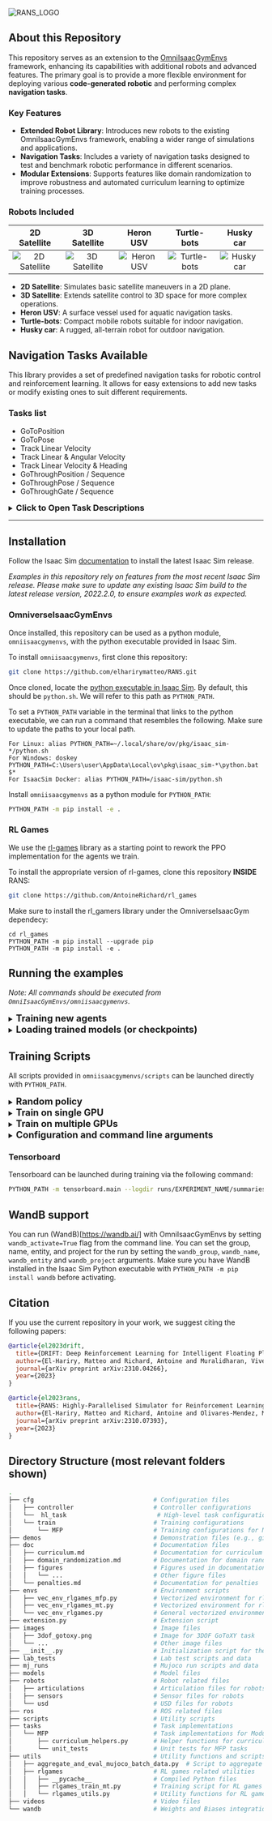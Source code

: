 ![RANS_LOGO](data/RANS_v31_full_2.png) 

## About this Repository

This repository serves as an extension to the [OmniIsaacGymEnvs](https://github.com/NVIDIA-Omniverse/OmniIsaacGymEnvs) framework, enhancing its capabilities with additional robots and advanced features. The primary goal is to provide a more flexible environment for deploying various **code-generated robotic** and performing complex **navigation tasks**. 
### Key Features

- **Extended Robot Library**: Introduces new robots to the existing OmniIsaacGymEnvs framework, enabling a wider range of simulations and applications.
- **Navigation Tasks**: Includes a variety of navigation tasks designed to test and benchmark robotic performance in different scenarios.
- **Modular Extensions**: Supports features like domain randomization to improve robustness and automated curriculum learning to optimize training processes.

<head>
  <style>
    .responsive-img {
      max-height: 100px; /* Adjust this value to your desired height */
      width: auto;
    }
  </style>
</head>

### Robots Included

| 2D Satellite | 3D Satellite | Heron USV | Turtle-bots | Husky car |
| :-: | :-: | :-: | :-: | :-: |
| <img src="data/tasks_imgs/3dof_gotoxy.png" class="responsive-img" alt="2D Satellite"/> | <img src="omniisaacgymenvs/images/6DofGoToPose.png" class="responsive-img" alt="3D Satellite"/> | <img src="data/robots_imgs/usv_boat.png" class="responsive-img" alt="Heron USV"/> | <img src="data/robots_imgs/turtlebot2e.png" class="responsive-img" alt="Turtle-bots"/> | <img src="data/robots_imgs/husky_car.png" class="responsive-img" alt="Husky car"/> |

- **2D Satellite**: Simulates basic satellite maneuvers in a 2D plane.
- **3D Satellite**: Extends satellite control to 3D space for more complex operations.
- **Heron USV**: A surface vessel used for aquatic navigation tasks.
- **Turtle-bots**: Compact mobile robots suitable for indoor navigation.
- **Husky car**: A rugged, all-terrain robot for outdoor navigation.

## Navigation Tasks Available

This library provides a set of predefined navigation tasks for robotic control and reinforcement learning. It allows for easy extensions to add new tasks or modify existing ones to suit different requirements.

### Tasks list
- GoToPosition
- GoToPose
- Track Linear Velocity
- Track Linear & Angular Velocity
- Track Linear Velocity & Heading
- GoThroughPosition / Sequence
- GoThroughPose / Sequence
- GoThroughGate / Sequence

<details> 
  <summary><h3 style="display: inline;">Click to Open Task Descriptions</h3></summary>


  | Task                        | Objective and Challenge                                                                                                                                  | Image                           |
  |-----------------------------|----------------------------------------------------------------------------------------------------------------------------------------------------------|---------------------------------|
  | **GoToPosition**            | Navigate to a specific target position. Accurately reach position within a given distance.                                                | <img src="data/tasks_imgs/3dof_gotoxy.png" alt="GoToPosition Image" class="responsive-img"/> |
  | **GoToPose**                | Reach a specific target position and orientation. Manage both position and heading errors, within a given distance.                       | <img src="data/tasks_imgs/3dof_pose.png" alt="GoToPose Image" class="responsive-img"/> |
  | **Track Linear Velocity**   | Achieve and maintain a specific linear velocity. Precisely track the target velocity.                                                                     | <img src="path_to_image.png" alt="TrackLinearVelocity Image" class="responsive-img"/> |
  | **Track Linear & Angular Velocity** | Achieve and maintain specific linear and angular velocities. Manage both linear and angular velocity tracking.                                             | <img src="path_to_image.png" alt="TrackLinearAngularVelocity Image" class="responsive-img"/> |
  | **Track Linear Velocity & Heading** | Achieve and maintain a specific linear velocity while following a heading. Track linear velocity and heading simultaneously.                           | <img src="path_to_image.png" alt="TrackLinearVelocityHeading Image" class="responsive-img"/> |
  | **GoThroughPosition / Sequence** | Pass through a specific position or sequence while continuing the trajectory. Ensure precise traversal within a given distance (0.1cm default).                   | <img src="data/tasks_imgs/position_seq.png" alt="GoThroughPosition Image" class="responsive-img"/> |
  | **GoThroughPose / Sequence** | Pass through a target position and orientation or sequence. Achieve accuracy in both position and heading within a given distance (0.1cm default).                  | <img src="data/tasks_imgs/pose_seq.png" alt="GoThroughPose Image" class="responsive-img"/> |
  | **GoThroughGate / Sequence** | Pass through a gate or a series of gates in a specific direction without touching them. Maintain accuracy with a tolerance of 1m (default) and avoid crossing in the wrong direction. | <img src="data/tasks_imgs/gate_seq.png" alt="GoThroughGate Image" class="responsive-img"/> |

</details>

---
## Installation

Follow the Isaac Sim [documentation](https://docs.omniverse.nvidia.com/isaacsim/latest/installation/install_workstation.html) to install the latest Isaac Sim release. 

*Examples in this repository rely on features from the most recent Isaac Sim release. Please make sure to update any existing Isaac Sim build to the latest release version, 2022.2.0, to ensure examples work as expected.*

### OmniverseIsaacGymEnvs
Once installed, this repository can be used as a python module, `omniisaacgymenvs`, with the python executable provided in Isaac Sim.

To install `omniisaacgymenvs`, first clone this repository:

```bash
git clone https://github.com/elharirymatteo/RANS.git
```

Once cloned, locate the [python executable in Isaac Sim](https://docs.omniverse.nvidia.com/isaacsim/latest/installation/install_python.html). By default, this should be `python.sh`. We will refer to this path as `PYTHON_PATH`.

To set a `PYTHON_PATH` variable in the terminal that links to the python executable, we can run a command that resembles the following. Make sure to update the paths to your local path.

```
For Linux: alias PYTHON_PATH=~/.local/share/ov/pkg/isaac_sim-*/python.sh
For Windows: doskey PYTHON_PATH=C:\Users\user\AppData\Local\ov\pkg\isaac_sim-*\python.bat $*
For IsaacSim Docker: alias PYTHON_PATH=/isaac-sim/python.sh
```

Install `omniisaacgymenvs` as a python module for `PYTHON_PATH`:

```bash
PYTHON_PATH -m pip install -e .
```

### RL Games

We use the [rl-games](https://pypi.org/project/rl-games/1.0.2/) library as a starting point to rework the PPO implementation for the agents we train.

To install the appropriate version of rl-games, clone this repository **INSIDE** RANS:
```bash
git clone https://github.com/AntoineRichard/rl_games
```
Make sure to install the rl_gamers library under the OmniverseIsaacGym dependecy:
```
cd rl_games
PYTHON_PATH -m pip install --upgrade pip
PYTHON_PATH -m pip install -e .
```

## Running the examples

*Note: All commands should be executed from `OmniIsaacGymEnvs/omniisaacgymenvs`.*

<details>
<summary><span style="font-size: 1.3em; font-weight: bold;">Training new agents</span></summary>


To train your first policy, (example for the USV robot) run:

```bash
PYTHON_PATH scripts/rlgames_train_RANS.py task=ASV/GoToPose train=RANS/PPOcontinuous_MLP headless=True num_envs=1024
```
Modify num_envs appropriately to scale with your current machine capabilities. Turn headless to `False` if you want to visualize the envs while training occurs.

You should see an Isaac Sim window pop up. Once Isaac Sim initialization completes, the scene for the selected robot will be constructed and simulation will start running automatically. The process will terminate once training finishes.


Here's another example - GoToPose for the Satellite robot (MFP - modular floating platform) - using the multi-threaded training script:

```bash
PYTHON_PATH scripts/rlgames_train_RANS.py task=MFP2D/GoToPose train=RANS/PPOmulti_discrete_MLP
```

Note that by default, we show a Viewport window with rendering, which slows down training. You can choose to close the Viewport window during training for better performance. The Viewport window can be re-enabled by selecting `Window > Viewport` from the top menu bar.

To achieve maximum performance, launch training in `headless` mode as follows:

```bash
PYTHON_PATH scripts/rlgames_train_RANS.py task=MFP2D/GoToPose train=PPOmulti_discrete_MLP headless=True
```

#### A Note on the Startup Time of the Simulation

Some of the examples could take a few minutes to load because the startup time scales based on the number of environments. The startup time will continually
be optimized in future releases.

</details>

<details>
<summary><span style="font-size: 1.3em; font-weight: bold;">Loading trained models (or checkpoints)</span></summary>

Checkpoints are saved in the folder `runs/EXPERIMENT_NAME/nn` where `EXPERIMENT_NAME` 
defaults to the task name, but can also be overridden via the `experiment` argument.

To load a trained checkpoint and continue training, use the `checkpoint` argument:

```bash
PYTHON_PATH scripts/rlgames_train_RANS.py task=MFP2D/GoToPose train=RANS/PPOmulti_discrete_MLP checkpoint=runs/MFP2D_GoToPose/nn/MFP2D_GoToPose.pth
```

To load a trained checkpoint and only perform inference (no training), pass `test=True` 
as an argument, along with the checkpoint name. To avoid rendering overhead, you may 
also want to run with fewer environments using `num_envs=64`:

```bash
PYTHON_PATH scripts/rlgames_train_RANS.py task=MFP2D/GoToPose train=RANS/PPOmulti_discrete_MLP checkpoint=runs/MFP2D_GoToPose/nn/MFP2D_GoToPose.pth test=True num_envs=64
```

Note that if there are special characters such as `[` or `=` in the checkpoint names, 
you will need to escape them and put quotes around the string. For example,
`checkpoint="runs/Ant/nn/last_Antep\=501rew\[5981.31\].pth"`
</details>

## Training Scripts

All scripts provided in `omniisaacgymenvs/scripts` can be launched directly with `PYTHON_PATH`.

<details>
<summary><span style="font-size: 1.3em; font-weight: bold;">Random policy</span></summary>
To test out a task without RL in the loop, run the random policy script with:

```bash
PYTHON_PATH scripts/random_policy.py task=virtual_floating_platform/MFP2D_Virtual_GoToXY
```

This script will sample random actions from the action space and apply these actions to your task without running any RL policies. Simulation should start automatically after launching the script, and will run indefinitely until terminated.
</details>

<details>
<summary><span style="font-size: 1.3em; font-weight: bold;">Train on single GPU</span></summary>
To run a simple form of PPO from `rl_games`, use the single-threaded training script:

```bash
PYTHON_PATH scripts/rlgames_train_mfp.py task=virtual_floating_platform/MFP2D_Virtual_GoToXY
```

This script creates an instance of the PPO runner in `rl_games` and automatically launches training and simulation. Once training completes (the total number of iterations have been reached), the script will exit. If running inference with `test=True checkpoint=<path/to/checkpoint>`, the script will run indefinitely until terminated. Note that this script will have limitations on interaction with the UI.
</details>

<details>
<summary><span style="font-size: 1.3em; font-weight: bold;">Train on multiple GPUs</span></summary>
Lastly, we provide a multi-threaded training script that executes the RL policy on a separate thread than the main thread used for simulation and rendering:

```bash
PYTHON_PATH scripts/rlgames_train_mfp.py task=virtual_floating_platform/MFP2D_Virtual_GoToXY
```

This script uses the same RL Games PPO policy as the above, but runs the RL loop on a new thread. Communication between the RL thread and the main thread happens on threaded Queues. Simulation will start automatically, but the script will **not** exit when training terminates, except when running in headless mode. Simulation will stop when training completes or can be stopped by clicking on the Stop button in the UI. Training can be launched again by clicking on the Play button. Similarly, if running inference with `test=True checkpoint=<path/to/checkpoint>`, simulation will run until the Stop button is clicked, or the script will run indefinitely until the process is terminated.
</details>

<details>
<summary><span style="font-size: 1.3em; font-weight: bold;">Configuration and command line arguments</span></summary>

We use [Hydra](https://hydra.cc/docs/intro/) to manage the config.
 
Common arguments for the training scripts are:

* `task=TASK` - Selects which task to use. Any of `MFP2D_Virtual_GoToXY`, `MFP2D_Virtual_GoToPose`, `MFP2D_Virtual_TrackXYVelocity`, `MFP2D_Virtual_TrackXYOVelocity`, `MFP3D_Virtual_GoToXYZ`, `MFP3D_Virtual_GoToPose`, (these correspond to the config for each environment in the folder `omniisaacgymenvs/cfg/task/virtual_floating_platform`)
* `train=TRAIN` - Selects which training config to use. Will automatically default to the correct config for the environment (ie. `<TASK>PPO`).
* `num_envs=NUM_ENVS` - Selects the number of environments to use (overriding the default number of environments set in the task config).
* `seed=SEED` - Sets a seed value for randomization, and overrides the default seed in the task config
* `pipeline=PIPELINE` - Which API pipeline to use. Defaults to `gpu`, can also set to `cpu`. When using the `gpu` pipeline, all data stays on the GPU. When using the `cpu` pipeline, simulation can run on either CPU or GPU, depending on the `sim_device` setting, but a copy of the data is always made on the CPU at every step.
* `sim_device=SIM_DEVICE` - Device used for physics simulation. Set to `gpu` (default) to use GPU and to `cpu` for CPU.
* `device_id=DEVICE_ID` - Device ID for GPU to use for simulation and task. Defaults to `0`. This parameter will only be used if simulation runs on GPU.
* `rl_device=RL_DEVICE` - Which device / ID to use for the RL algorithm. Defaults to `cuda:0`, and follows PyTorch-like device syntax.
* `test=TEST`- If set to `True`, only runs inference on the policy and does not do any training.
* `checkpoint=CHECKPOINT_PATH` - Path to the checkpoint to load for training or testing.
* `headless=HEADLESS` - Whether to run in headless mode.
* `experiment=EXPERIMENT` - Sets the name of the experiment.
* `max_iterations=MAX_ITERATIONS` - Sets how many iterations to run for. Reasonable defaults are provided for the provided environments.
* `warp=WARP` - If set to True, launch the task implemented with Warp backend (Note: not all tasks have a Warp implementation).
* `kit_app=KIT_APP` - Specifies the absolute path to the kit app file to be used.

Hydra also allows setting variables inside config files directly as command line arguments. As an example, to set the minibatch size for a rl_games training run, you can use `train.params.config.minibatch_size=64`. Similarly, variables in task configs can also be set. For example, `task.env.episodeLength=100`.

#### Hydra Notes

Default values for each of these are found in the `omniisaacgymenvs/cfg/config.yaml` file.

The way that the `task` and `train` portions of the config works are through the use of config groups. 
You can learn more about how these work [here](https://hydra.cc/docs/tutorials/structured_config/config_groups/)
The actual configs for `task` are in `omniisaacgymenvs/cfg/task/<TASK>.yaml` and for `train` in `omniisaacgymenvs/cfg/train/<TASK>PPO.yaml`. 

In some places in the config you will find other variables referenced (for example,
 `num_actors: ${....task.env.numEnvs}`). Each `.` represents going one level up in the config hierarchy.
 This is documented fully [here](https://omegaconf.readthedocs.io/en/latest/usage.html#variable-interpolation).

</details>

### Tensorboard

Tensorboard can be launched during training via the following command:
```bash
PYTHON_PATH -m tensorboard.main --logdir runs/EXPERIMENT_NAME/summaries
```

## WandB support

You can run (WandB)[https://wandb.ai/] with OmniIsaacGymEnvs by setting `wandb_activate=True` flag from the command line. You can set the group, name, entity, and project for the run by setting the `wandb_group`, `wandb_name`, `wandb_entity` and `wandb_project` arguments. Make sure you have WandB installed in the Isaac Sim Python executable with `PYTHON_PATH -m pip install wandb` before activating.

## Citation 
If you use the current repository in your work, we suggest citing the following papers:

```bibtex
@article{el2023drift,
  title={DRIFT: Deep Reinforcement Learning for Intelligent Floating Platforms Trajectories},
  author={El-Hariry, Matteo and Richard, Antoine and Muralidharan, Vivek and Yalcin, Baris Can and Geist, Matthieu and Olivares-Mendez, Miguel},
  journal={arXiv preprint arXiv:2310.04266},
  year={2023}
}

@article{el2023rans,
  title={RANS: Highly-Parallelised Simulator for Reinforcement Learning based Autonomous Navigating Spacecrafts},
  author={El-Hariry, Matteo and Richard, Antoine and Olivares-Mendez, Miguel},
  journal={arXiv preprint arXiv:2310.07393},
  year={2023}
}
```

## Directory Structure (most relevant folders shown)

```bash
.
├── cfg                                 # Configuration files
│   ├── controller                      # Controller configurations
│   └──  hl_task                         # High-level task configurations convergence task
│   └── train                           # Training configurations
│       └── MFP                         # Training configurations for Modular Floating Platform
├── demos                               # Demonstration files (e.g., gifs, videos)
├── doc                                 # Documentation files
│   ├── curriculum.md                   # Documentation for curriculum
│   ├── domain_randomization.md         # Documentation for domain randomization
│   ├── figures                         # Figures used in documentation
│   │   └── ...                         # Other figure files
│   └── penalties.md                    # Documentation for penalties
├── envs                                # Environment scripts
│   ├── vec_env_rlgames_mfp.py          # Vectorized environment for rlgames with MFP
│   ├── vec_env_rlgames_mt.py           # Vectorized environment for rlgames with multiple tasks
│   └── vec_env_rlgames.py              # General vectorized environment for rlgames
├── extension.py                        # Extension script
├── images                              # Image files
│   ├── 3dof_gotoxy.png                 # Image for 3DOF GoToXY task
│   └── ...                             # Other image files
├── __init__.py                         # Initialization script for the package
├── lab_tests                           # Lab test scripts and data
├── mj_runs                             # Mujoco run scripts and data
├── models                              # Model files
├── robots                              # Robot related files
│   ├── articulations                   # Articulation files for robots
│   ├── sensors                         # Sensor files for robots
│   └── usd                             # USD files for robots
├── ros                                 # ROS related files
├── scripts                             # Utility scripts
├── tasks                               # Task implementations
│   └── MFP                             # Task implementations for Modular Floating Platform
│       ├── curriculum_helpers.py       # Helper functions for curriculum
│       └── unit_tests                  # Unit tests for MFP tasks
├── utils                               # Utility functions and scripts
│   ├── aggregate_and_eval_mujoco_batch_data.py  # Script to aggregate and evaluate Mujoco batch data
│   ├── rlgames                         # RL games related utilities
│   │   ├── __pycache__                 # Compiled Python files
│   │   ├── rlgames_train_mt.py         # Training script for RL games with multiple tasks
│   │   └── rlgames_utils.py            # Utility functions for RL games
├── videos                              # Video files
└── wandb                               # Weights and Biases integration files

```
